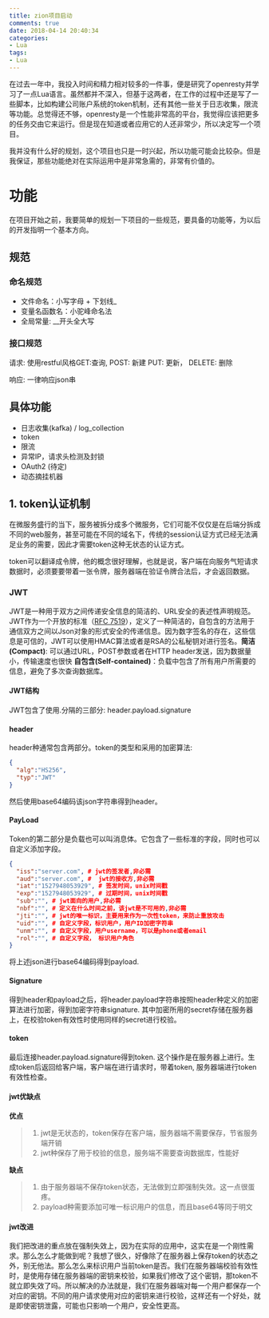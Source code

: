 ```yaml
---
title: zion项目启动
comments: true
date: 2018-04-14 20:40:34
categories:
- Lua
tags:
- Lua
---
```


在过去一年中，我投入时间和精力相对较多的一件事，便是研究了openresty并学习了一点Lua语言。虽然都并不深入，但基于这两者，在工作的过程中还是写了一些脚本，比如构建公司账户系统的token机制，还有其他一些关于日志收集，限流等功能。总觉得还不够，openresty是一个性能非常高的平台，我觉得应该把更多的任务交由它来运行。但是现在知道或者应用它的人还非常少，所以决定写一个项目。

我并没有什么好的规划，这个项目也只是一时兴起，所以功能可能会比较杂。但是我保证，那些功能绝对在实际运用中是非常急需的，非常有价值的。

# 功能

在项目开始之前，我要简单的规划一下项目的一些规范，要具备的功能等，为以后的开发指明一个基本方向。

## 规范

### 命名规范

- 文件命名：小写字母 + 下划线_
- 变量名函数名：小驼峰命名法
- 全局常量: __开头全大写

### 接口规范

请求: 使用restful风格GET:查询, POST: 新建 PUT: 更新， DELETE: 删除

响应:  一律响应json串



## 具体功能

- 日志收集(kafka)   / log_collection
- token
- 限流
- 异常IP，请求头检测及封锁
- OAuth2 (待定)
- 动态摘挂机器



## 1. token认证机制

在微服务盛行的当下，服务被拆分成多个微服务，它们可能不仅仅是在后端分拆成不同的web服务，甚至可能在不同的域名下，传统的session认证方式已经无法满足业务的需要，因此才需要token这种无状态的认证方式。

token可以翻译成令牌，他的概念很好理解，也就是说，客户端在向服务气短请求数据时，必须要要带着一张令牌，服务器端在验证令牌合法后，才会返回数据。

### JWT

JWT是一种用于双方之间传递安全信息的简洁的、URL安全的表述性声明规范。JWT作为一个开放的标准（[RFC 7519](https://link.jianshu.com/?t=https://tools.ietf.org/html/rfc7519)），定义了一种简洁的，自包含的方法用于通信双方之间以Json对象的形式安全的传递信息。因为数字签名的存在，这些信息是可信的，JWT可以使用HMAC算法或者是RSA的公私秘钥对进行签名。**简洁(Compact)**: 可以通过URL，POST参数或者在HTTP header发送，因为数据量小，传输速度也很快 **自包含(Self-contained)**：负载中包含了所有用户所需要的信息，避免了多次查询数据库。

#### JWT结构

JWT包含了使用.分隔的三部分: header.payload.signature

#### header

header种通常包含两部分。token的类型和采用的加密算法:

```json
{
  "alg":"HS256",
  "typ":"JWT"
}
```

然后使用base64编码该json字符串得到header。

#### PayLoad

Token的第二部分是负载也可以叫消息体。它包含了一些标准的字段，同时也可以自定义添加字段。

```json
{
  "iss":"server.com", # jwt的签发者,非必需
  "aud":"server.com", #  jwt的接收方,非必需
  "iat":"1527948053929", # 签发时间，unix时间戳
  "exp":"1527948053929", # 过期时间，unix时间戳
  "sub":"", # jwt面向的用户,非必需
  "nbf":"", # 定义在什么时间之前，该jwt是不可用的,非必需
  "jti":"", # jwt的唯一标识，主要用来作为一次性token，来防止重放攻击
  "uid":"", # 自定义字段，标识用户，用户ID加密字符串
  "unm":"", # 自定义字段，用户username，可以是phone或者email
  "rol":"", # 自定义字段， 标识用户角色
}
```

将上述json进行base64编码得到payload.

#### Signature

得到header和payload之后，将header.payload字符串按照header种定义的加密算法进行加密，得到加密字符串signature. 其中加密所用的secret存储在服务器上，在校验token有效性时使用同样的secret进行校验。

#### token

最后连接header.payload.signature得到token. 这个操作是在服务器上进行。生成token后返回给客户端，客户端在进行请求时，带着token, 服务器端进行token有效性检查。

#### jwt优缺点

**优点**

> 1.  jwt是无状态的，token保存在客户端，服务器端不需要保存，节省服务端开销
> 2.  jwt种保存了用于校验的信息，服务端不需要查询数据库，性能好

**缺点**

> 1. 由于服务器端不保存token状态，无法做到立即强制失效。这一点很蛋疼。
> 2. payload种需要添加可唯一标识用户的信息，而且base64等同于明文

#### jwt改进

我们把改进的重点放在强制失效上，因为在实际的应用中，这实在是一个刚性需求。那么怎么才能做到呢？我想了很久，好像除了在服务器上保存token的状态之外，别无他法。那么怎么来标识用户当前token是否。我们在服务器端校验有效性时，是使用存储在服务器端的密钥来校验，如果我们修改了这个密钥，那token不就立即失效了吗。所以解决的办法就是，我们在服务器端对每一个用户都保存一个对应的密钥。不同的用户请求使用对应的密钥来进行校验，这样还有一个好处，就是即使密钥泄露，可能也只影响一个用户，安全性更高。
